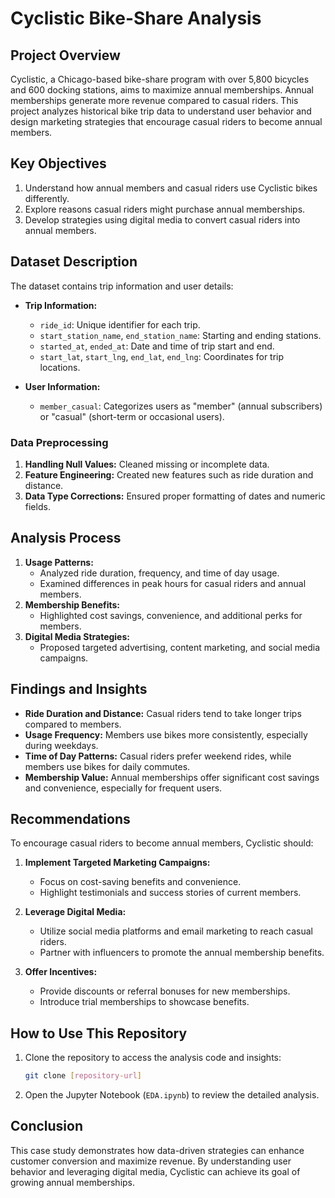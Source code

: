 # Cyclistic Bike-Share Analysis

## Project Overview
Cyclistic, a Chicago-based bike-share program with over 5,800 bicycles and 600 docking stations, aims to maximize annual memberships. Annual memberships generate more revenue compared to casual riders. This project analyzes historical bike trip data to understand user behavior and design marketing strategies that encourage casual riders to become annual members.

## Key Objectives
1. Understand how annual members and casual riders use Cyclistic bikes differently.
2. Explore reasons casual riders might purchase annual memberships.
3. Develop strategies using digital media to convert casual riders into annual members.

## Dataset Description
The dataset contains trip information and user details:

- **Trip Information:**
  - `ride_id`: Unique identifier for each trip.
  - `start_station_name`, `end_station_name`: Starting and ending stations.
  - `started_at`, `ended_at`: Date and time of trip start and end.
  - `start_lat`, `start_lng`, `end_lat`, `end_lng`: Coordinates for trip locations.

- **User Information:**
  - `member_casual`: Categorizes users as "member" (annual subscribers) or "casual" (short-term or occasional users).

### Data Preprocessing
1. **Handling Null Values:** Cleaned missing or incomplete data.
2. **Feature Engineering:** Created new features such as ride duration and distance.
3. **Data Type Corrections:** Ensured proper formatting of dates and numeric fields.

## Analysis Process
1. **Usage Patterns:**
   - Analyzed ride duration, frequency, and time of day usage.
   - Examined differences in peak hours for casual riders and annual members.
2. **Membership Benefits:**
   - Highlighted cost savings, convenience, and additional perks for members.
3. **Digital Media Strategies:**
   - Proposed targeted advertising, content marketing, and social media campaigns.

## Findings and Insights
- **Ride Duration and Distance:** Casual riders tend to take longer trips compared to members.
- **Usage Frequency:** Members use bikes more consistently, especially during weekdays.
- **Time of Day Patterns:** Casual riders prefer weekend rides, while members use bikes for daily commutes.
- **Membership Value:** Annual memberships offer significant cost savings and convenience, especially for frequent users.

## Recommendations
To encourage casual riders to become annual members, Cyclistic should:

1. **Implement Targeted Marketing Campaigns:**
   - Focus on cost-saving benefits and convenience.
   - Highlight testimonials and success stories of current members.

2. **Leverage Digital Media:**
   - Utilize social media platforms and email marketing to reach casual riders.
   - Partner with influencers to promote the annual membership benefits.

3. **Offer Incentives:**
   - Provide discounts or referral bonuses for new memberships.
   - Introduce trial memberships to showcase benefits.

## How to Use This Repository
1. Clone the repository to access the analysis code and insights:
   ```bash
   git clone [repository-url]
   ```
2. Open the Jupyter Notebook (`EDA.ipynb`) to review the detailed analysis.

## Conclusion
This case study demonstrates how data-driven strategies can enhance customer conversion and maximize revenue. By understanding user behavior and leveraging digital media, Cyclistic can achieve its goal of growing annual memberships.
